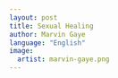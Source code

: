 ```yaml
---
layout: post
title: Sexual Healing
author: Marvin Gaye
language: "English"
image:
  artist: marvin-gaye.png
---
```

